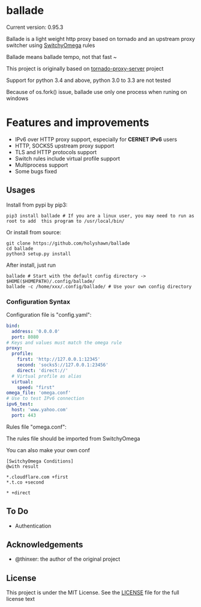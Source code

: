 # ballade

Current version: 0.95.3

Ballade is a light weight http proxy based on tornado and an upstream proxy switcher using [SwitchyOmega](https://github.com/FelisCatus/SwitchyOmega) rules 

Ballade means ballade tempo, not that fast ~

This project is originally based on [tornado-proxy-server](https://github.com/thinxer/tornado-proxy-server) project

Support for python 3.4 and above, python 3.0 to 3.3 are not tested

Because of os.fork() issue, ballade use only one process when runing on windows

# Features and improvements

+ IPv6 over HTTP proxy support, especially for **CERNET IPv6** users
+ HTTP, SOCKS5 upstream proxy support
+ TLS and HTTP protocols support
+ Switch rules include virtual profile support
+ Multiprocess support
+ Some bugs fixed

## Usages

Install from pypi by pip3:

    pip3 install ballade # If you are a linux user, you may need to run as root to add  this program to /usr/local/bin/
    
Or install from source:

    git clone https://github.com/holyshawn/ballade
    cd ballade
    python3 setup.py install
    
After install, just run

    ballade # Start with the default config directory -> $HOME($HOMEPATH)/.config/ballade/
    ballade -c /home/xxx/.config/ballade/ # Use your own config directory

###  Configuration Syntax

Configuration file is "config.yaml":

```yaml
bind:
  address: '0.0.0.0'
  port: 8080
# Keys and values must match the omega rule
proxy:
  profile:
    first: 'http://127.0.0.1:12345'
    second: 'socks5://127.0.0.1:23456'
    direct: 'direct://'
  # Virtual profile as alias
  virtual:
    speed: "first"
omega_file: 'omega.conf'
# Use to test IPv6 connection
ipv6_test:
  host: 'www.yahoo.com'
  port: 443
```

Rules file "omega.conf":

The rules file should be imported from SwitchyOmega

You can also make your own conf

```
[SwitchyOmega Conditions]
@with result

*.cloudflare.com +first
*.t.co +second

* +direct
```

## To Do

+ Authentication

## Acknowledgements

+ @thinxer: the author of the original project

## License

This project is under the MIT License. See the [LICENSE](https://github.com/holyshawn/ballade/blob/master/LICENSE) file for the full license text
